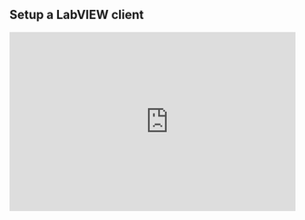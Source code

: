 ## Setup a LabVIEW client
<div style="position: relative; padding-bottom: 56.25%; height: 0; overflow: hidden; max-width: 100%; height: auto;">
    <iframe width="560" height="315" src="https://www.youtube.com/embed/VTVMedILWrE" frameborder="0" allow="accelerometer; autoplay; encrypted-media; gyroscope; picture-in-picture" allowfullscreen></iframe>
</div>
